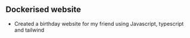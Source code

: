## Dockerised website
- Created a birthday website for my friend using Javascript, typescript and tailwind
